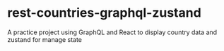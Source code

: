 # rest-countries-graphql-zustand
A practice project using GraphQL and React to display country data and zustand for manage state 
